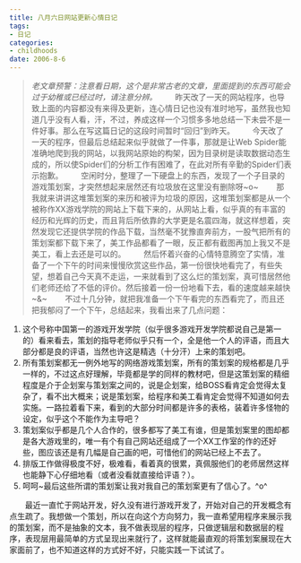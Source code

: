 ```yaml
---
title: 八月六日网站更新心情日记
tags:
- 日记
categories:
- childhoods
date: 2006-8-6
---
```


> *老文章预警：注意看日期，这个是非常古老的文章，里面提到的东西可能会过于幼稚或已经过时，请注意分辨。*
　　昨天改了一天的网站程序，也导致上面的内容都没有来得及更新，连心情日记也没有准时地写，虽然我也知道几乎没有人看，汗，不过，养成这样一个习惯多多地总结一下未尝不是一件好事。那么在写这篇日记的这段时间暂时“回归”到昨天。
　　今天改了一天的程序，但最后总结起来似乎就做了一件事，那就是让Web Spider能准确地爬到我的网站，以我网站原始的构架，因为目录树是读取数据动态生成的，所以使Spider们的分析工作有困难了，在此对所有辛勤的Spider们表示抱歉。
　　空闲时分，整理了一下硬盘上的东西，发现了一个子目录的游戏策划案，才突然想起来居然还有垃圾放在这里没有删除呀~o~
　　那我就来讲讲这堆策划案的来历和被评为垃圾的原因，这堆策划案都是从一个被称作XX游戏学院的网站上下载下来的，从网站上看，似乎真的有丰富的经历和光辉的历史，而且背后所依靠的大学更是名震四海，就这样想着，突然发现它还提供学院的作品下载，当然毫不犹豫直奔前方，一股气把所有的策划案都下载下来了，美工作品都看了一眼，反正都有截图再加上我又不是美工，看上去还是可以的。
　　然后怀着兴奋的心情特意腾空了实情，准备了一个下午的时间来慢慢欣赏这些作品，第一份很快地看完了，有些失望，想着自己今天真不走运，一来就看到了这么烂的策划案，真可惜居然他们老师还给了不低的评价。然后接着一份一份地看下去，看的速度越来越快~&~
　　不过十几分钟，就把我准备一个下午看完的东西看完了，而且还把我郁闷了一个下午，总结起来，我看出来了几点问题：
1. 这个号称中国第一的游戏开发学院（似乎很多游戏开发学院都说自己是第一的）看来看去，策划的指导老师似乎只有一个，全是他一个人的评语，而且大部分都是良的评语，当然也许这是精选（十分汗）上来的策划吧。
2. 所有策划案都无一例外地写的网络游戏策划案，所有的策划案的规格都是几乎一样的，不过这点好理解，毕竟都是学的同样的教材吧，但是这策划案的精细程度是介于企划案与策划案之间的，说是企划案，给BOSS看肯定会觉得太复杂了，看不出大概来；说是策划案，给程序和美工看肯定会觉得不知道如何去实施。一路拉着看下来，看到的大部分时间都是许多的表格，装着许多怪物的设定，似乎这个不能作为主导吧？
3. 策划案似乎都是几个人合作的，很多都写了美工有谁，但是策划案里的图却都是各大游戏里的，唯一有个有自己网站还组成了一个XX工作室的作的还好些，图应该还是有几幅是自己画的吧，可惜他们的网站已经上不去了。
4. 排版工作做得极度不好，极难看，看着真的很累，真佩服他们的老师居然这样也能静下心仔细地看（或者没看就直接给评语？）。
5. 呵呵~最后这些所谓的策划案让我对我自己的策划案更有了信心了。^o^

　　最近一直忙于网站开发，好久没有进行游戏开发了，开始对自己的开发概念有点生疏了。我想做一个策划，所以在向这个方向努力，我一直希望用程序来展示我的策划案，而不是抽象的文本，我不做表现层的程序，只做逻辑层和数据层的程序，表现层用最简单的方式呈现出来就行了，这样就能最直观的将策划案展现在大家面前了，也不知道这样的方式好不好，只能实践一下试试了。
